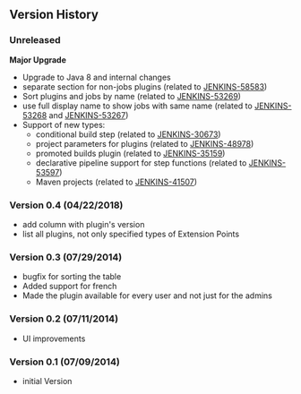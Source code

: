 ## Version History

### Unreleased

**Major Upgrade**

- Upgrade to Java 8 and internal changes
- separate section for non-jobs plugins (related to [JENKINS-58583](https://issues.jenkins-ci.org/browse/JENKINS-58583))
- Sort plugins and jobs by name (related to [JENKINS-53269](https://issues.jenkins-ci.org/browse/JENKINS-53269))
- use full display name to show jobs with same name (related to [JENKINS-53268](https://issues.jenkins-ci.org/browse/JENKINS-53268) and [JENKINS-53267](https://issues.jenkins-ci.org/browse/JENKINS-53267))
- Support of new types:
   - conditional build step (related to [JENKINS-30673](https://issues.jenkins-ci.org/browse/JENKINS-30673))
   - project parameters for plugins (related to [JENKINS-48978](https://issues.jenkins-ci.org/browse/JENKINS-48978))
   - promoted builds plugin (related to [JENKINS-35159](https://issues.jenkins-ci.org/browse/JENKINS-35159))
   - declarative pipeline support for step functions (related to [JENKINS-53597](https://issues.jenkins-ci.org/browse/JENKINS-53597))
   - Maven projects (related to [JENKINS-41507](https://issues.jenkins-ci.org/browse/JENKINS-41507))


### Version 0.4 (04/22/2018)

-   add column with plugin's version
-   list all plugins, not only specified types of Extension Points

### Version 0.3 (07/29/2014)

-   bugfix for sorting the table
-   Added support for french
-   Made the plugin available for every user and not just for the admins

### Version 0.2 (07/11/2014)

-   UI improvements

### Version 0.1 (07/09/2014)

-   initial Version